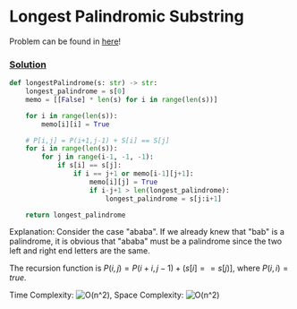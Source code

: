 # Longest Palindromic Substring

Problem can be found in [here](https://leetcode.com/problems/longest-palindromic-substring/)!

### [Solution](/String/5-LongestPalindromicSubstring/solution.py)

```python
def longestPalindrome(s: str) -> str:
    longest_palindrome = s[0]
    memo = [[False] * len(s) for i in range(len(s))]

    for i in range(len(s)):
        memo[i][i] = True

    # P[i,j] = P(i+1,j-1) + S[i] == S[j]
    for i in range(len(s)):
        for j in range(i-1, -1, -1):
            if s[i] == s[j]:
                if i == j+1 or memo[i-1][j+1]:
                    memo[i][j] = True
                    if i-j+1 > len(longest_palindrome):
                        longest_palindrome = s[j:i+1]

    return longest_palindrome
```

Explanation: Consider the case "ababa". If we already knew that "bab" is a palindrome, it is obvious that "ababa" must be a palindrome since the two left and right end letters are the same.

The recursion function is $P(i,j)=P(i+i,j-1)+(s[i]==s[j)]$, where $P(i, i) = true$.

Time Complexity: ![O(n^2)](<https://latex.codecogs.com/svg.image?\inline&space;O(n^2)>), Space Complexity: ![O(n^2)](<https://latex.codecogs.com/svg.image?\inline&space;O(n^2)>)
